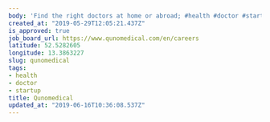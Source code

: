 ```yaml
---
body: 'Find the right doctors at home or abroad; #health #doctor #startup'
created_at: "2019-05-29T12:05:21.437Z"
is_approved: true
job_board_url: https://www.qunomedical.com/en/careers
latitude: 52.5282605
longitude: 13.3863227
slug: qunomedical
tags:
- health
- doctor
- startup
title: Qunomedical
updated_at: "2019-06-16T10:36:08.537Z"
---
```


